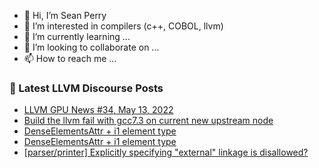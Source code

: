 - 👋 Hi, I’m Sean Perry
- 👀 I’m interested in compilers (c++, COBOL, llvm)
- 🌱 I’m currently learning ...
- 💞️ I’m looking to collaborate on ...
- 📫 How to reach me ...

<!---
s66perry/s66perry is a ✨ special ✨ repository because its `README.md` (this file) appears on your GitHub profile.
You can click the Preview link to take a look at your changes.
--->
### 📕 Latest LLVM Discourse Posts

<!-- DISCOURSE-LLVM:START -->
- [LLVM GPU News #34, May 13, 2022](https://discourse.llvm.org/t/llvm-gpu-news-34-may-13-2022/62528#post_1)
- [Build the llvm fail with gcc7.3 on current new upstream node](https://discourse.llvm.org/t/build-the-llvm-fail-with-gcc7-3-on-current-new-upstream-node/62527#post_1)
- [DenseElementsAttr + i1 element type](https://discourse.llvm.org/t/denseelementsattr-i1-element-type/62525#post_2)
- [DenseElementsAttr + i1 element type](https://discourse.llvm.org/t/denseelementsattr-i1-element-type/62525#post_1)
- [[parser/printer] Explicitly specifying &quot;external&quot; linkage is disallowed?](https://discourse.llvm.org/t/parser-printer-explicitly-specifying-external-linkage-is-disallowed/62523#post_1)
<!-- DISCOURSE-LLVM:END -->
